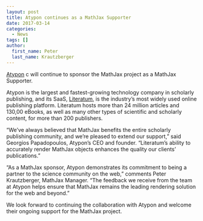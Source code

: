 ```yaml
---
layout: post
title: Atypon continues as a MathJax Supporter
date: 2017-03-14
categories:
  - News
tags: []
author:
  first_name: Peter
  last_name: Krautzberger
---
```



[Atypon](https://atypon.com) c will continue to sponsor the MathJax project as a MathJax Supporter.

Atypon is the largest and fastest-growing technology company in scholarly publishing, and its SaaS, [Literatum](https://atypon.com/products/literatum/), is the industry’s most widely used online publishing platform. Literatum hosts more than 24 million articles and 130,00 eBooks, as well as many other types of scientific and scholarly content, for more than 200 publishers. 

“We’ve always believed that MathJax benefits the entire scholarly publishing community, and we’re pleased to extend our support,” said Georgios Papadopoulos, Atypon’s CEO and founder. “Literatum’s ability to accurately render MathJax objects enhances the quality our clients’ publications.”

“As a MathJax sponsor, Atypon demonstrates its commitment to being a partner to the science community on the web,” comments Peter Krautzberger, MathJax Manager. “The feedback we receive from the team at Atypon helps ensure that MathJax remains the leading rendering solution for the web and beyond.”


We look forward to continuing the collaboration with Atypon and welcome their ongoing support for the MathJax project.